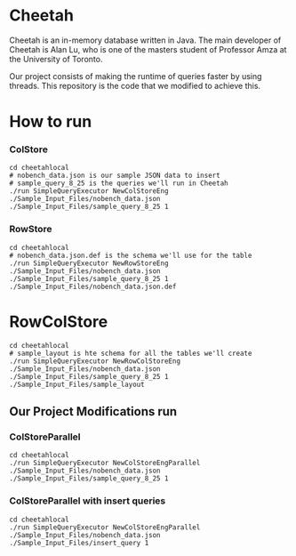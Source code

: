 # Cheetah
Cheetah is an in-memory database written in Java. The main developer of Cheetah
is Alan Lu, who is one of the masters student of Professor Amza at the
University of Toronto.

Our project consists of making the runtime of queries faster by using threads.
This repository is the code that we modified to achieve this.


# How to run

### ColStore

```
cd cheetahlocal
# nobench_data.json is our sample JSON data to insert
# sample_query_8_25 is the queries we'll run in Cheetah
./run SimpleQueryExecutor NewColStoreEng ./Sample_Input_Files/nobench_data.json ./Sample_Input_Files/sample_query_8_25 1
```

### RowStore

```
cd cheetahlocal
# nobench_data.json.def is the schema we'll use for the table
./run SimpleQueryExecutor NewRowStoreEng ./Sample_Input_Files/nobench_data.json ./Sample_Input_Files/sample_query_8_25 1 ./Sample_Input_Files/nobench_data.json.def
```

# RowColStore

```
cd cheetahlocal
# sample_layout is hte schema for all the tables we'll create
./run SimpleQueryExecutor NewRowColStoreEng ./Sample_Input_Files/nobench_data.json ./Sample_Input_Files/sample_query_8_25 1 ./Sample_Input_Files/sample_layout
```

## Our Project Modifications run

### ColStoreParallel

```
cd cheetahlocal
./run SimpleQueryExecutor NewColStoreEngParallel ./Sample_Input_Files/nobench_data.json ./Sample_Input_Files/sample_query_8_25 1
```

### ColStoreParallel with insert queries

```
cd cheetahlocal
./run SimpleQueryExecutor NewColStoreEngParallel ./Sample_Input_Files/nobench_data.json ./Sample_Input_Files/insert_query 1
```
